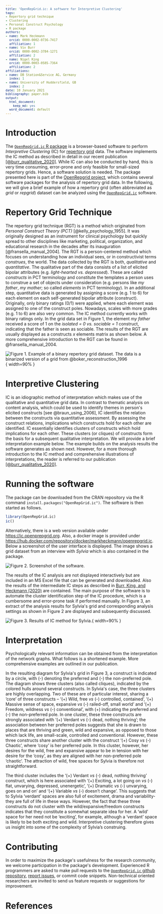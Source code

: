 ```yaml
---
title: 'OpenRepGrid.ic: A software for Interpretive Clustering'
tags:
- Repertory grid technique
- Clustering
- Personal Construct Psychology
- R package
authors:
- name: Mark Heckmann
  orcid: 0000-0002-0736-7417
  affiliation: 1
- name: Viv Burr
  orcid: 0000-0002-3784-1271
  affiliation: 2
- name: Nigel King
  orcid: 0000-0003-0585-7364
  affiliation: 2
affiliations:
- name: DB Station&Service AG, Germany
  index: 1
- name: University of Huddersfield, GB
  index: 2
date: 10 January 2021
bibliography: paper.bib
output:
  html_document:
    keep_md: yes
  word_document: default
---
```


<style type="text/css">
code.r{
  font-size: 12px;
}
pre {
  font-size: 12px
}
</style>




  
# Introduction

The [`OpenRepGrid.ic` R package](https://cran.r-project.org/web/packages/OpenRepGrid.ic/index.html) is a browser-based software to perform *Interpretive Clustering* (IC) for [repertory grid](https://en.wikipedia.org/wiki/Repertory_grid) data. The software implements the IC method as described in detail in our recent publication [[@burr_qualitative_2020]](https://doi.org/10.1080/14780887.2020.1794088). While IC can also be conducted by hand, this is very time consuming, error-prone and only feasible for small-sized repertory grids. Hence, a software solution is needed. The package presented here is part of the [OpenRepgrid project](http://openrepgrid.org/), which contains several software packages for the analysis of repertory grid data. In the following, we will give a brief example of how a repertory grid (often abbreviated as *grid* or *repgrid*) dataset can be analyzed using the [`OpenRepGrid.ic`](https://cran.r-project.org/web/packages/OpenRepGrid.ic/index.html) software.  


# Repertory Grid Technique 

The repertory grid technique (RGT) is a method which originated from *Personal Construct Theory (PCT)* [@kelly_psychology_1955]. It was originally designed as an instrument for clinical psychology but quickly spread to other disciplines like marketing, political, organization, and educational research in the decades after its inauguration [@fransella_manual_2004]. The RGT is a person-centered method which focuses on understanding how an individual sees, or in constructivist terms *construes*, the world. The data collected by the RGT is both, *qualitative* and *quantitative*. The qualitative part of the data consists of a list of elicited bipolar attributes (e.g. *light-hearted vs. depressed*). These are called *constructs* in PCT terminology and constitute the templates a person uses to construe a set of objects under consideration (e.g. persons like *my father*, *my mother*; so called *elements* in PCT terminology). In an additional step, quantitative data is generated by assigning a score (e.g. 1 to 6) for each element on each self-generated bipolar attribute (construct). Originally, only binary ratings (0/1) were applied, where each element was assigned to one of the construct poles. Nowadays, scales with more grades (e.g. 1 to 6) are also very common. The IC method currently works with binary ratings only. In the grid data set in Figure 1, the element *my father* received a score of 1 on the *isolated = 0 vs. sociable = 1* construct, indicating that the father is seen as sociable. The results of the RGT are usually displayed as a constructs *x* elements matrix as shown below. A more comprehensive introduction to the RGT can be found in @fransella_manual_2004.


![**Figure 1.** Example of a binary repertory grid dataset. The data is a binarized version of a grid from @boker_reconstruction_1996](img/01-bertin-binary.png){ width=90% }


# Interpretive Clustering

IC is an idiographic method of interpretation which makes use of the qualitative and quantitative grid data. 
In contrast to thematic analysis on content analysis, which could be used to identify themes in person's elicited constructs [see @braun_using_2006], IC identifies the relation between the constructs via quantitative assessment. By assessing the construct relations, implications which constructs hold for each other are identified. IC essentially identifies clusters of constructs which hold implications for each other. These clusters (or cliques) of constructs form the basis for a subsequent qualitative interpretation. We will provide a brief interpretation example below. The example builds on the analysis results the software generates as shown next. However, for a more thorough introduction to the IC method and comprehensive illustrations of interpretations, the reader is referred to our publication [[@burr_qualitative_2020]](https://doi.org/10.1080/14780887.2020.1794088). 

# Running the software

The package can be downloaded from the CRAN repository via the R command `install.packages("OpenRepGrid.ic")`. The software is then started as follows.


```r
library(OpenRepGrid.ic)
ic()
```

Alternatively, there is a web version available under https://ic.openprepgrid.org. Also, a docker image is provided under https://hub.docker.com/repository/docker/markheckmann/openrepgrid.ic. Below a screenshot of the user interface is displayed. The image shows a grid dataset from an interview with *Sylvia* which is also contained in the package.

![**Figure 2.** Screenshot of the software.](img/02-screenshot.png)

The results of the IC analysis are not displayed interactively but are included in an MS Excel file that can be generated and downloaded. Also the results of the intermediate IC steps as described in [Burr, King, and Heckmann (2020)](https://doi.org/10.1080/14780887.2020.1794088) are contained. The main purpose of the software is to automate the cluster identification step of the IC procedure, which is a cumbersome and error-prone task if performed manually. In Figure 3, an extract of the analysis results for Sylvia's grid and corresponding analysis settings as shown in Figure 2 are displayed and subsequently discussed.  

![**Figure 3.** Results of IC method for Sylvia.](img/03-analysis-result.png){ width=90% }


# Interpretation

Psychologically relevant information can be obtained from the interpretation of the network graphs. What follows is a shortened example. More comprehensive examples are outlined in our publication.

In the resulting diagram for Sylvia's grid in Figure 3, a construct is indicated by a circle, with (-) denoting the preferred and (-) the non-preferred pole. The diagram shows three clusters (also called cliques), indicated by the colored hulls around several constructs. In Sylvia's case, the three clusters are highly overlapping. 
Two of these are of particular interest, sharing a ‘core’ of three constructs – ‘(+) Wild, free *vs* (-) controlled, contained’, ‘(+) Massive sense of space, expansive  *vs* (-) railed-off, small world’ and ‘(+) Freedom, wildness *vs*  (-) conventional’, with (+) indicating the preferred and (-) the non-preferred pole. In one cluster, these three constructs are strongly associated with ‘(+) Verdant *vs* (-) dead, nothing thriving’; the association between her preferred poles suggests that she is drawn to places that are thriving and green, wild and expansive, as opposed to those which lack life, are small-scale, controlled and conventional. However, these three constructs share another cluster with the construct ‘(+) Cosy *vs* (-) Chaotic’, where ‘cosy’ is her preferred pole. In this cluster, however, her desires for the wild, free and expansive appear to be in tension with her desire for the ‘cosy’, as they are aligned with her non-preferred pole ‘chaotic‘. The attraction of wild, free spaces for Sylvia is therefore not straightforward. 

The third cluster includes the ‘(+) Verdant *vs* (-) dead, nothing thriving’ construct, which is here associated with ‘(+) Exciting, a lot going on *vs* (-) flat, unvarying, depressed, unenergetic’, ‘(+) Dramatic *vs* (-) unvarying, goes on and on’ and ‘(+) Variable *vs* (-) doesn’t change’. This suggests that to Sylvia ‘verdant’ spaces are also full of excitement, drama and variability- they are full of life in these ways. However, the fact that these three constructs do not cluster with the wild/expansive/freedom constructs indicates that they constitute a somewhat separate idea for her. A ‘wild’ space for her need not be ‘exciting’, for example, although a ‘verdant’ space is likely to be both exciting and wild. Interpretive clustering therefore gives us insight into some of the complexity of Sylvia’s construing.


# Contributing

In order to maximize the package's usefulness for the research community, we welcome participation in the package's development. Experienced R programmers are asked to make pull requests to the [`OpenRepGrid.ic` github repository](https://github.com/markheckmann/OpenRepGrid.ic), [report issues](https://github.com/markheckmann/OpenRepGrid.ic/issues), or commit code snippets. Non-technical oriented researchers are invited to send us feature requests or suggestions for improvement.


# References


